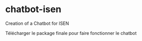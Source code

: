 # chatbot-isen
Creation of a Chatbot for ISEN

Télécharger le package finale pour faire fonctionner le chatbot
